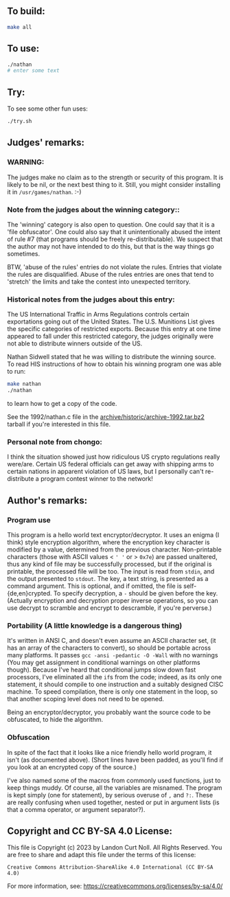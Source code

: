 ## To build:

```sh
make all
```


## To use:

```sh
./nathan
# enter some text
```


## Try:

To see some other fun uses:

```sh
./try.sh
```


## Judges' remarks:

### WARNING:

The judges make no claim as to the strength or security
of this program.  It is likely to be nil, or the next
best thing to it.  Still, you might consider installing
it in `/usr/games/nathan`.  :-)


### Note from the judges about the winning category::

The 'winning' category is also open to question.  One could say
that it is a 'file obfuscator'.  One could also say that it
unintentionally abused the intent of rule #7 (that programs
should be freely re-distributable).  We suspect that the author
may not have intended to do this, but that is the way things go
sometimes.

BTW, 'abuse of the rules' entries do not violate the rules.
Entries that violate the rules are disqualified.  Abuse of the
rules entries are ones that tend to 'stretch' the limits and
take the contest into unexpected territory.


### Historical notes from the judges about this entry:

The US International Traffic in Arms Regulations controls certain exportations
going out of the United States.  The U.S.  Munitions List gives the specific
categories of restricted exports.  Because this entry at one time appeared to
fall under this restricted category, the judges originally were not able to
distribute winners outside of the US.

Nathan Sidwell stated that he was willing to distribute the winning source.  To
read HIS instructions of how to obtain his winning program one was able to run:

```sh
make nathan
./nathan
```

to learn how to get a copy of the code.

See the 1992/nathan.c file in the
[archive/historic/archive-1992.tar.bz2](/archive/historic/archive-1992.tar.bz2)
tarball if you're interested in this file.


### Personal note from chongo:

I think the situation showed just how ridiculous US crypto regulations really
were/are.  Certain US federal officials can get away with shipping arms to
certain nations in apparent violation of US laws, but I personally can't
re-distribute a program contest winner to the network!


## Author's remarks:

### Program use

This program is a hello world text encryptor/decryptor. It uses an
enigma (I think) style encryption algorithm, where the encryption
key character is modified by a value, determined from the previous
character.  Non-printable characters (those with ASCII values < `' '`
or > `0x7e`) are passed unaltered, thus any kind of file may be
successfully processed, but if the original is printable, the
processed file will be too. The input is read from `stdin`, and the
output presented to `stdout`. The key, a text string, is presented as
a command argument. This is optional, and if omitted, the file is
self-{de,en}crypted. To specify decryption, a `-` should be given
before the key. (Actually encryption and decryption proper inverse
operations, so you can use decrypt to scramble and encrypt to
descramble, if you're perverse.)

### Portability (A little knowledge is a dangerous thing)

It's written in ANSI C, and doesn't even assume an ASCII character
set, (it has an array of the characters to convert), so should be
portable across many platforms. It passes `gcc -ansi -pedantic -O
-Wall` with no warnings (You may get assignment in conditional
warnings on other platforms though).  Because I've heard that
conditional jumps slow down fast processors, I've eliminated all
the `if`s from the code; indeed, as its only one statement, it should
compile to one instruction and a suitably designed CISC machine. To
speed compilation, there is only one statement in the loop, so that
another scoping level does not need to be opened.

Being an encryptor/decryptor, you probably want the source code to
be obfuscated, to hide the algorithm.

### Obfuscation

In spite of the fact that it looks like a nice friendly hello world
program, it isn't (as documented above). (Short lines have been padded,
as you'll find if you look at an encrypted copy of the source.)

I've also named some of the macros from commonly used functions, just to keep
things muddy. Of course, all the variables are misnamed. The program is kept
simply (one for statement), by serious overuse of `,` and `?:`. These are really
confusing when used together, nested or put in argument lists (is that a comma
operator, or argument separator?).


## Copyright and CC BY-SA 4.0 License:

This file is Copyright (c) 2023 by Landon Curt Noll.  All Rights Reserved.
You are free to share and adapt this file under the terms of this license:

    Creative Commons Attribution-ShareAlike 4.0 International (CC BY-SA 4.0)

For more information, see: https://creativecommons.org/licenses/by-sa/4.0/
